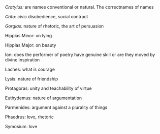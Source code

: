 *Cratylus:* are names conventional or natural. The correctnames of names

*Crito:* civic disobedience, social contract

*Gorgias:* nature of rhetoric, the art of persuasion

Hippias Minor: on lying

Hippias Major: on beauty

Ion: does the performer of poetry have genuine skill or are they moved by divine inspiration

Laches: what is courage

Lysis: nature of friendship

Protagoras: unity and teachability of virtue

Euthydemus: nature of argumentation

Parmenides: argument against a plurality of things

Phaedrus: love, rhetoric

Symosium: love